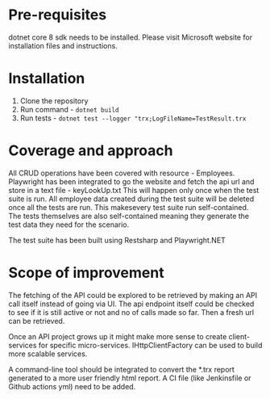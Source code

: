 # Pre-requisites
dotnet core 8 sdk needs to be installed. Please visit Microsoft website for installation files and instructions.
# Installation 

1. Clone the repository
2. Run command - ```dotnet build```
3. Run tests - ```dotnet test --logger "trx;LogFileName=TestResult.trx```

# Coverage and approach

All CRUD operations have been covered with resource - Employees. Playwright has been integrated to go the website and fetch the api url and store in a text file - keyLookUp.txt This will happen only once when the test suite is run. All employee data created during the test suite will be deleted once all the tests are run. This makesevery test suite run self-contained. The tests themselves are also self-contained meaning they generate the test data they need for the scenario.

The test suite has been built using Restsharp and Playwright.NET

# Scope of improvement

The fetching of the API could be explored to be retrieved by making an API call itself instead of going via UI. The api endpoint itself could be checked to see if it is still active or not and no of calls made so far. Then a fresh url can be retrieved.

Once an API project grows up it might make more sense to create client-services for specific micro-services. IHttpClientFactory can be used to build more scalable services.

A command-line tool should be integrated to convert the *.trx report generated to a more user friendly html report. A CI file (like Jenkinsfile or Github actions yml) need to be added.